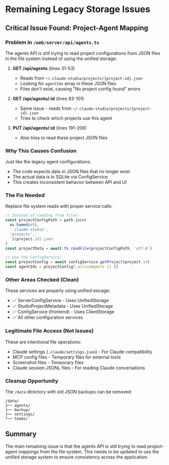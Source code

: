 # Remaining Legacy Storage Issues

## Critical Issue Found: Project-Agent Mapping

### Problem in `/web/server/api/agents.ts`

The agents API is still trying to read project configurations from JSON files in the file system instead of using the unified storage:

1. **GET /api/agents** (lines 31-53)
   - Reads from `~/.claude-studio/projects/{project-id}.json`
   - Looking for `agentIds` array in these JSON files
   - Files don't exist, causing "No project config found" errors

2. **GET /api/agents/:id** (lines 83-101)
   - Same issue - reads from `~/.claude-studio/projects/{project-id}.json`
   - Tries to check which projects use this agent

3. **PUT /api/agents/:id** (lines 191-206)
   - Also tries to read these project JSON files

### Why This Causes Confusion

Just like the legacy agent configurations:

- The code expects data in JSON files that no longer exist
- The actual data is in SQLite via ConfigService
- This creates inconsistent behavior between API and UI

### The Fix Needed

Replace file system reads with proper service calls:

```typescript
// Instead of reading from files:
const projectConfigPath = path.join(
  os.homedir(),
  '.claude-studio',
  'projects',
  `${project.id}.json`
)
const projectData = await fs.readFile(projectConfigPath, 'utf-8')

// Use the ConfigService:
const projectConfig = await configService.getProject(project.id)
const agentIds = projectConfig?.activeAgents || []
```

### Other Areas Checked (Clean)

These services are properly using unified storage:

- ✅ ServerConfigService - Uses UnifiedStorage
- ✅ StudioProjectMetadata - Uses UnifiedStorage
- ✅ ConfigService (frontend) - Uses ClientStorage
- ✅ All other configuration services

### Legitimate File Access (Not Issues)

These are intentional file operations:

- Claude settings (`.claude/settings.json`) - For Claude compatibility
- MCP config files - Temporary files for external tools
- Screenshot files - Temporary files
- Claude session JSONL files - For reading Claude conversations

### Cleanup Opportunity

The `/data` directory with old JSON backups can be removed:

```
/data/
├── agents/
├── backup/
├── settings/
└── teams/
```

## Summary

The main remaining issue is that the agents API is still trying to read project-agent mappings from the file system. This needs to be updated to use the unified storage system to ensure consistency across the application.
